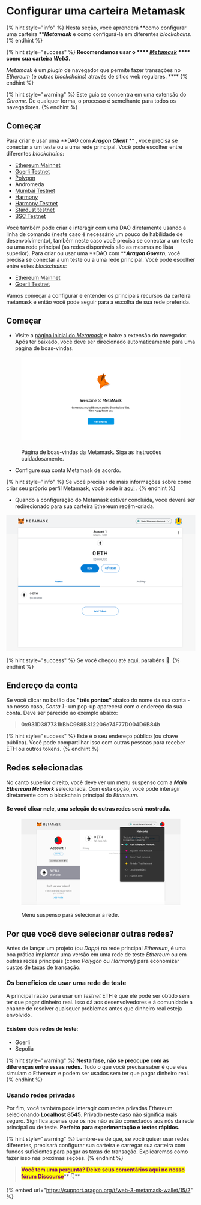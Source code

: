# Configurar uma carteira Metamask

{% hint style="info" %}
Nesta seção, você aprenderá **como configurar uma carteira **_**Metamask**_ e como configurá-la em diferentes _blockchains_.
{% endhint %}

{% hint style="success" %}
**Recomendamos usar o **_****_ [_**Metamask**_](https://metamask.io/) _****_** como sua carteira **_**Web3**_**.**

_Metamask_ é um _plugin_ de navegador que permite fazer transações no _Ethereum_ (e outras _blockchains_) através de sitios web regulares. \*\*\*\*
{% endhint %}

{% hint style="warning" %}
Este guia se concentra em uma extensão do _Chrome_. De qualquer forma, o processo é semelhante para todos os navegadores.
{% endhint %}

## Começar <a href="#getting-started" id="getting-started"></a>

Para criar e usar uma **DAO com **_**Aragon Client**_** ** , você precisa se conectar a um teste ou a uma rede principal. Você pode escolher entre diferentes _blockchains_:

* [Ethereum Mainnet](getting-started-with-ethereum.md)
* [Goerli Testnet](https://documentation.aragon.org/products/set-up-metamask/getting-started-with-rinkeby-testnet)
* [Polygon](getting-started-with-polygon.md)
* Andromeda
* [Mumbai Testnet](getting-started-with-mumbai-testnet.md)
* [Harmony](getting-started-with-harmony.md)
* [Harmony Testnet](getting-started-with-harmony-testnet.md)
* [Stardust testnet](getting-started-with-metis-andromeda.md)
* [BSC Testnet](getting-started-with-bsc-testnet.md)

Você também pode criar e interagir com uma DAO diretamente usando a linha de comando (neste caso é necessário um pouco de habilidade de desenvolvimento), também neste caso você precisa se conectar a um teste ou uma rede principal (as redes disponíveis são as mesmas no lista superior). Para criar ou usar uma **DAO com **_**Aragon Govern**_, você precisa se conectar a um teste ou a uma rede principal. Você pode escolher entre estes _blockchains_:

* [Ethereum Mainnet](getting-started-with-ethereum.md)
* [Goerli Testnet](https://documentation.aragon.org/products/set-up-metamask/getting-started-with-rinkeby-testnet)

Vamos começar a configurar e entender os principais recursos da carteira metamask e então você pode seguir para a escolha de sua rede preferida.

## Começar <a href="#getting-started-1" id="getting-started-1"></a>

* Visite a [página inicial do _Metamask_](https://metamask.io/) e baixe a extensão do navegador. Após ter baixado, você deve ser direcionado automaticamente para uma página de boas-vindas.

<figure><img src="../../.gitbook/assets/m-0.png" alt=""><figcaption><p>Página de boas-vindas da Metamask. Siga as instruções cuidadosamente.</p></figcaption></figure>

* Configure sua conta Metamask de acordo.

{% hint style="info" %}
Se você precisar de mais informações sobre como criar seu próprio perfil Metamask, você pode ir [aqui](https://docs.polygon.technology/docs/develop/metamask/hello/) .
{% endhint %}

* Quando a configuração do Metamask estiver concluída, você deverá ser redirecionado para sua carteira Ethereum recém-criada.

![Conta de Metamask](<../../.gitbook/assets/mm account (1).png>)

{% hint style="success" %}
Se você chegou até aqui, parabéns 🎉.
{% endhint %}

## Endereço da conta <a href="#account-address" id="account-address"></a>

Se você clicar no botão dos **"três pontos"** abaixo do nome da sua conta - no nosso caso, _Conta 1_ - um pop-up aparecerá com o endereço da sua conta. Deve ser parecido ao exemplo abaixo:

> **0x931D387731bBbC988B312206c74F77D004D6B84b**

{% hint style="success" %}
Este é o seu endereço público (ou chave pública). Você pode compartilhar isso com outras pessoas para receber ETH ou outros tokens.
{% endhint %}

## Redes selecionadas <a href="#selected-networks" id="selected-networks"></a>

No canto superior direito, você deve ver um menu suspenso com a _**Main Ethereum Network**_ selecionada. Com esta opção, você pode interagir diretamente com o blockchain principal do _Ethereum_.

#### Se você clicar nele, uma seleção de outras redes será mostrada. <a href="#if-you-click-on-it-a-selection-of-other-networks-will-be-shown." id="if-you-click-on-it-a-selection-of-other-networks-will-be-shown."></a>

<figure><img src="../../.gitbook/assets/m-2.png" alt=""><figcaption><p>Menu suspenso para selecionar a rede.</p></figcaption></figure>



## Por que você deve selecionar outras redes? <a href="#why-should-you-select-other-networks" id="why-should-you-select-other-networks"></a>

Antes de lançar um projeto (ou _Dapp_) na rede principal _Ethereum_, é uma boa prática implantar uma versão em uma rede de teste _Ethereum_ ou em outras redes principais (como _Polygon_ ou _Harmony_) para economizar custos de taxas de transação.

### Os benefícios de usar uma rede de teste <a href="#the-benefits-of-using-a-testnet" id="the-benefits-of-using-a-testnet"></a>

A principal razão para usar um _testnet_ ETH é que ele pode ser obtido sem ter que pagar dinheiro real. Isso dá aos desenvolvedores e à comunidade a chance de resolver quaisquer problemas antes que dinheiro real esteja envolvido.

#### Existem dois redes de teste: <a href="#there-are-four-testnets" id="there-are-four-testnets"></a>

* Goerli
* Sepolia

{% hint style="warning" %}
**Nesta fase, não se preocupe com as diferenças entre essas redes.** Tudo o que você precisa saber é que eles simulam o Ethereum e podem ser usados ​​sem ter que pagar dinheiro real.
{% endhint %}

### Usando redes privadas <a href="#using-private-networks" id="using-private-networks"></a>

Por fim, você também pode interagir com redes privadas Ethereum selecionando **Localhost 8545**. Privado neste caso não significa mais seguro. Significa apenas que os nós não estão conectados aos nós da rede principal ou de teste. **Perfeito para experimentação e testes rápidos.**

{% hint style="warning" %}
Lembre-se de que, se você quiser usar redes diferentes, precisará configurar sua carteira e carregar sua carteira com fundos suficientes para pagar as taxas de transação. Explicaremos como fazer isso nas próximas seções.
{% endhint %}

> <mark style="color:purple;">**Você tem uma pergunta? Deixe seus comentários aqui no nosso fórum Discourse**</mark>** 👇**

{% embed url="https://support.aragon.org/t/web-3-metamask-wallet/15/2" %}

